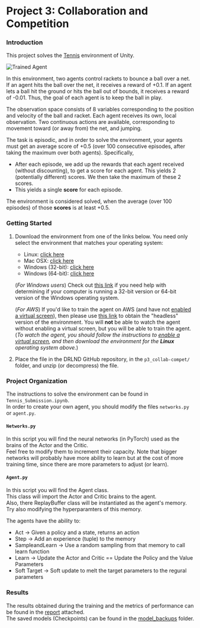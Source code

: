 [//]: # (Image References)

[image1]: https://user-images.githubusercontent.com/10624937/42135623-e770e354-7d12-11e8-998d-29fc74429ca2.gif "Trained Agent"


# Project 3: Collaboration and Competition

### Introduction

This project solves the [Tennis](https://github.com/Unity-Technologies/ml-agents/blob/master/docs/Learning-Environment-Examples.md#tennis) environment of Unity.

![Trained Agent][image1]

In this environment, two agents control rackets to bounce a ball over a net. If an agent hits the ball over the net, it receives a reward of +0.1.  If an agent lets a ball hit the ground or hits the ball out of bounds, it receives a reward of -0.01.  Thus, the goal of each agent is to keep the ball in play.

The observation space consists of 8 variables corresponding to the position and velocity of the ball and racket. Each agent receives its own, local observation.  Two continuous actions are available, corresponding to movement toward (or away from) the net, and jumping. 

The task is episodic, and in order to solve the environment, your agents must get an average score of +0.5 (over 100 consecutive episodes, after taking the maximum over both agents). Specifically,

- After each episode, we add up the rewards that each agent received (without discounting), to get a score for each agent. This yields 2 (potentially different) scores. We then take the maximum of these 2 scores.
- This yields a single **score** for each episode.

The environment is considered solved, when the average (over 100 episodes) of those **scores** is at least +0.5.

### Getting Started

1. Download the environment from one of the links below.  You need only select the environment that matches your operating system:
    - Linux: [click here](https://s3-us-west-1.amazonaws.com/udacity-drlnd/P3/Tennis/Tennis_Linux.zip)
    - Mac OSX: [click here](https://s3-us-west-1.amazonaws.com/udacity-drlnd/P3/Tennis/Tennis.app.zip)
    - Windows (32-bit): [click here](https://s3-us-west-1.amazonaws.com/udacity-drlnd/P3/Tennis/Tennis_Windows_x86.zip)
    - Windows (64-bit): [click here](https://s3-us-west-1.amazonaws.com/udacity-drlnd/P3/Tennis/Tennis_Windows_x86_64.zip)
    
    (_For Windows users_) Check out [this link](https://support.microsoft.com/en-us/help/827218/how-to-determine-whether-a-computer-is-running-a-32-bit-version-or-64) if you need help with determining if your computer is running a 32-bit version or 64-bit version of the Windows operating system.

    (_For AWS_) If you'd like to train the agent on AWS (and have not [enabled a virtual screen](https://github.com/Unity-Technologies/ml-agents/blob/master/docs/Training-on-Amazon-Web-Service.md)), then please use [this link](https://s3-us-west-1.amazonaws.com/udacity-drlnd/P3/Tennis/Tennis_Linux_NoVis.zip) to obtain the "headless" version of the environment.  You will **not** be able to watch the agent without enabling a virtual screen, but you will be able to train the agent.  (_To watch the agent, you should follow the instructions to [enable a virtual screen](https://github.com/Unity-Technologies/ml-agents/blob/master/docs/Training-on-Amazon-Web-Service.md), and then download the environment for the **Linux** operating system above._)

2. Place the file in the DRLND GitHub repository, in the `p3_collab-compet/` folder, and unzip (or decompress) the file. 


### Project Organization

The instructions to solve the environment can be found in `Tennis_Submission.ipynb`.  
In order to create your own agent, you should modify the files ```networks.py``` or ```agent.py```.  

#### ```Networks.py```
In this script you will find the neural networks (in PyTorch) used as the brains of the Actor and the Critic.  
Feel free to modify them to increment their capacity. Note that bigger networks will probably have more ability to learn but at the cost of more training time, since there are more parameters to adjust (or learn).  

#### ```Agent.py```
In this script you will find the Agent class.  
This class will import the Actor and Critic brains to the agent.  
Also, there ReplayBuffer class will be instantiated as the agent's memory. Try also modifying the hyperparamters of this memory.   

The agents have the ability to:  
 - Act -> Given a policy and a state, returns an action  
 - Step -> Add an experience (tuple) to the memory
 - SampleandLearn -> Use a random sampling from that memory to call learn function
 - Learn -> Update the Actor and Critic == Update the Policy and the Value Parameters
 - Soft Target -> Soft update to melt the target parameters to the regural parameters

### Results
The results obtained during the training and the metrics of performance can be found in the [report][1] attached.  
The saved models (Checkpoints) can be found in the [model_backups][2] folder.

[1]: https://github.com/PabloRR100/Reinforcement-Learning/tree/master/Udacity_DRL_Nanodegree/p3_collab-compet/report
[2]: https://github.com/PabloRR100/Reinforcement-Learning/tree/master/Udacity_DRL_Nanodegree/p3_collab-compet/model_backups
